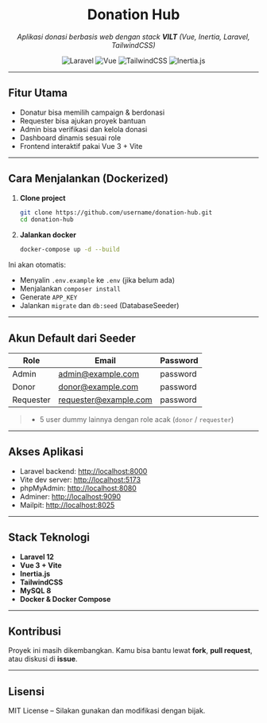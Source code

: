 <div align="center">
  <h1>Donation Hub</h1>
  <p><em>Aplikasi donasi berbasis web dengan stack <b>VILT</b> (Vue, Inertia, Laravel, TailwindCSS)</em></p>

  <img src="https://img.shields.io/badge/Laravel-12-red?logo=laravel" alt="Laravel" />
  <img src="https://img.shields.io/badge/Vue-3-42b883?logo=vue.js" alt="Vue" />
  <img src="https://img.shields.io/badge/TailwindCSS-3-38bdf8?logo=tailwindcss" alt="TailwindCSS" />
  <img src="https://img.shields.io/badge/Inertia.js-1.0-8a4d76?logo=inertia" alt="Inertia.js" />
</div>

---

## Fitur Utama

-   Donatur bisa memilih campaign & berdonasi
-   Requester bisa ajukan proyek bantuan
-   Admin bisa verifikasi dan kelola donasi
-   Dashboard dinamis sesuai role
-   Frontend interaktif pakai Vue 3 + Vite

---

## Cara Menjalankan (Dockerized)

1. **Clone project**

    ```bash
    git clone https://github.com/username/donation-hub.git
    cd donation-hub
    ```

2. **Jalankan docker**
    ```bash
    docker-compose up -d --build
    ```

Ini akan otomatis:

-   Menyalin `.env.example` ke `.env` (jika belum ada)
-   Menjalankan `composer install`
-   Generate `APP_KEY`
-   Jalankan `migrate` dan `db:seed` (DatabaseSeeder)

---

## Akun Default dari Seeder

| Role      | Email                 | Password |
| --------- | --------------------- | -------- |
| Admin     | admin@example.com     | password |
| Donor     | donor@example.com     | password |
| Requester | requester@example.com | password |

> -   5 user dummy lainnya dengan role acak (`donor` / `requester`)

---

## Akses Aplikasi

-   Laravel backend: [http://localhost:8000](http://localhost:8000)
-   Vite dev server: [http://localhost:5173](http://localhost:5173)
-   phpMyAdmin: [http://localhost:8080](http://localhost:8080)
-   Adminer: [http://localhost:9090](http://localhost:9090)
-   Mailpit: [http://localhost:8025](http://localhost:8025)

---

## Stack Teknologi

<ul>
  <li><b>Laravel 12</b></li>
  <li><b>Vue 3 + Vite</b></li>
  <li><b>Inertia.js</b></li>
  <li><b>TailwindCSS</b></li>
  <li><b>MySQL 8</b></li>
  <li><b>Docker & Docker Compose</b></li>
</ul>

---

## Kontribusi

Proyek ini masih dikembangkan. Kamu bisa bantu lewat <b>fork</b>, <b>pull request</b>, atau diskusi di <b>issue</b>.

---

## Lisensi

MIT License – Silakan gunakan dan modifikasi dengan bijak.
